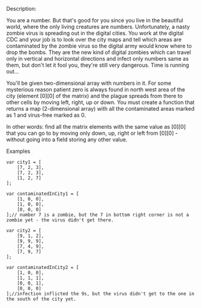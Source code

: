Description:

You are a number. But that's good for you since you live in the beautiful world, where the only living creatures are numbers. Unfortunately, a nasty zombie virus is spreading out in the digital cities. You work at the digital CDC and your job is to look over the city maps and tell which areas are contaminated by the zombie virus so the digital army would know where to drop the bombs. They are the new kind of digital zombies which can travel only in vertical and horizontal directions and infect only numbers same as them, but don't let it fool you, they're still very dangerous. Time is running out...

You'll be given two-dimensional array with numbers in it. For some mysterious reason patient zero is always found in north west area of the city (element [0][0] of the matrix) and the plague spreads from there to other cells by moving left, right, up or down. You must create a function that returns a map (2-dimensional array) with all the contaminated areas marked as 1 and virus-free marked as 0.

In other words: find all the matrix elements with the same value as [0][0] that you can go to by moving only down, up, right or left from [0][0] - without going into a field storing any other value.

Examples
```
var city1 = [
    [7, 2, 3],
    [7, 2, 3],
    [1, 2, 7]
];

var contaminatedInCity1 = [
    [1, 0, 0],
    [1, 0, 0],
    [0, 0, 0]
];// number 7 is a zombie, but the 7 in bottom right corner is not a zombie yet - the virus didn't get there.

var city2 = [
    [9, 1, 2],
    [9, 9, 9],
    [7, 4, 9],
    [7, 9, 7]
]; 

var contaminatedInCity2 = [
    [1, 0, 0],
    [1, 1, 1],
    [0, 0, 1],
    [0, 0, 0]
];//infection inflicted the 9s, but the virus didn't get to the one in the south of the city yet.
```
